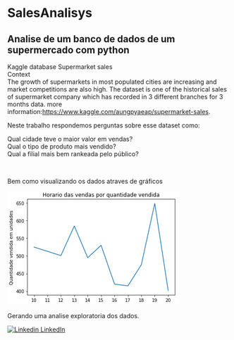 # SalesAnalisys

## Analise de um banco de dados de um supermercado com python

Kaggle database Supermarket sales<br />
Context<br />
The growth of supermarkets in most populated cities are increasing and market competitions are also high. The dataset is one of the historical sales of supermarket company which has recorded in 3 different branches for 3 months data.
more information:https://www.kaggle.com/aungpyaeap/supermarket-sales. <br />

Neste trabalho respondemos perguntas sobre esse dataset como:

Qual cidade teve o maior valor em vendas? <br />
Qual o tipo de produto mais vendido? <br/>
Qual a filial mais bem rankeada pelo público?<br/>

<br/>

Bem como visualizando os dados atraves de gráficos <br/>

![alt text](https://github.com/TiagoSF/SalesAnalisys/blob/main/data/image_1.png?raw=true)

Gerando uma analise exploratoria dos dados. <br/>

[![Linkedin](https://i.stack.imgur.com/gVE0j.png) LinkedIn](https://www.linkedin.com/in/tiago-santos-147412123/)



